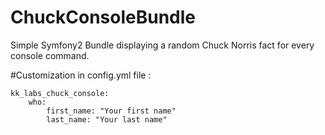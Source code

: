 # ChuckConsoleBundle
Simple Symfony2 Bundle displaying a random Chuck Norris fact for every console command.

#Customization in config.yml file :
```
kk_labs_chuck_console:
    who:
        first_name: "Your first name"
        last_name: "Your last name"
```
